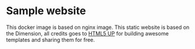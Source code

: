 # Sample website

This docker image is based on nginx image.
This static website is based on the Dimension, all credits goes to [HTML5 UP](https://html5up.net/) for building awesome templates and sharing them for free.
